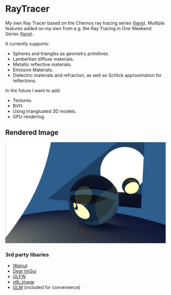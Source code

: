 # RayTracer
My own Ray Tracer based on the Chernos ray tracing series ([here](https://www.youtube.com/playlist?list=PLlrATfBNZ98edc5GshdBtREv5asFW3yXl)). Multiple features added on my own from e.g. the Ray Tracing in One Weekend Series ([here](https://github.com/RayTracing/raytracing.github.io/)).

It currently supports:
- Spheres and triangles as geometry primitives.
- Lambertian diffuse materials.
- Metallic reflective materials.
- Emissive Materials.
- Dielectric materials and refraction, as well as Schlick approximation for reflections.

In the future I want to add:
- Textures.
- BVH.
- Using triangluated 3D models.
- GPU rendering.

## Rendered Image
![Rendered Spheres and Triangles](Scenes/RenderedScene.png)

### 3rd party libaries
- [Walnut](https://github.com/StudioCherno/Walnut)
- [Dear ImGui](https://github.com/ocornut/imgui)
- [GLFW](https://github.com/glfw/glfw)
- [stb_image](https://github.com/nothings/stb)
- [GLM](https://github.com/g-truc/glm) (included for convenience)
